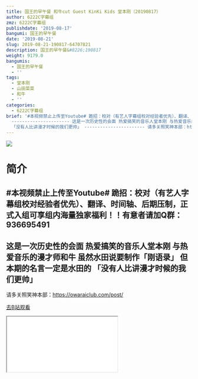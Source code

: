 ```yaml
---
title: 国王的早午餐 和牛cut Guest KinKi Kids 堂本刚（20190817）
author: 6222C字幕组
zmz: 6222C字幕组
publishdate: '2019-08-17'
bangumi: 国王的早午餐
date: '2019-08-21'
slug: 2019-08-21-190817-64707821
description: 国王的早午餐&#8226;190817
weight: 9179.0
bangumis:
  - 国王的早午餐
  - ''
tags:
  - 堂本刚
  - 山田菜菜
  - 和牛
  - ''
categories:
  - 6222C字幕组
brief: '#本视频禁止上传至Youtube# 跪招：校对（有艺人字幕组校对经验者优先）、翻译、时间轴、后期压制，正式入组可享组内海量独家福利！！有意者请加Q群：936695491
  ---------------------- 这是一次历史性的会面 热爱搞笑的音乐人堂本刚 与热爱音乐的漫才师和牛 虽然水田说要制作「刚语录」 但本期的名言一定是水田的
  「没有人比讲漫才时候的我们更帅」 ----------------------- 请多关照笑神本部：https://owaraiclub.com/post/'
---
```

![](https://raw.githubusercontent.com/tcgriffith/owaraisite/master/static/tmpimg/c56e2f6732c08727075ce056b4f099734e1b2c2c.jpg.480.jpg)
# 简介  
#本视频禁止上传至Youtube#
跪招：校对（有艺人字幕组校对经验者优先）、翻译、时间轴、后期压制，正式入组可享组内海量独家福利！！有意者请加Q群：936695491
----------------------
这是一次历史性的会面
热爱搞笑的音乐人堂本刚
与热爱音乐的漫才师和牛
虽然水田说要制作「刚语录」
但本期的名言一定是水田的
「没有人比讲漫才时候的我们更帅」
-----------------------
请多关照笑神本部：https://owaraiclub.com/post/  

[去B站观看](https://www.bilibili.com/video/av64707821/)
<div class ="resp-container"><iframe class="testiframe" src="//player.bilibili.com/player.html?aid=64707821"", scrolling="no", allowfullscreen="true" > </iframe></div> 
